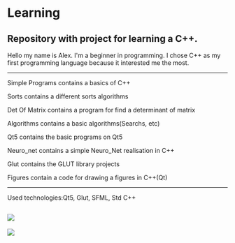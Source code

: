 # Learning
Repository with project for learning a C++.
----------------
Hello my name is Alex.
I'm a beginner in programming.
I chose C++ as my first programming language because it interested me the most.

--------------------------------------------------------------------------------

Simple Programs contains a basics of C++

Sorts contains a different sorts algorithms

Det Of Matrix contains a program for find a determinant of matrix

Algorithms contains a basic algorithms(Searchs, etc)

Qt5 contains the basic programs on Qt5

Neuro_net contains a simple Neuro_Net realisation in C++

Glut contains the GLUT library projects

Figures contain a code for drawing a figures in C++(Qt)

--------------------------------------------------------------------------------
Used technologies:Qt5, Glut, SFML, Std C++

[![](https://img.shields.io/badge/C%2B%2B-00599C?style=for-the-badge&logo=c%2B%2B&logoColor=white)](C++/)
----------------------------------------------------------------------------------------------------------
![](https://tokei.rs/b1/github/cppshizoidS/Learning-Cpp?category=code)
